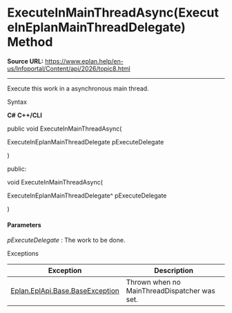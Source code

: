 # ExecuteInMainThreadAsync(ExecuteInEplanMainThreadDelegate) Method

**Source URL:** https://www.eplan.help/en-us/Infoportal/Content/api/2026/topic8.html

---

Execute this work in a asynchronous main thread.

Syntax

**C#**
**C++/CLI**


public void ExecuteInMainThreadAsync( 

   ExecuteInEplanMainThreadDelegate pExecuteDelegate

)

public:

void ExecuteInMainThreadAsync( 

   ExecuteInEplanMainThreadDelegate^ pExecuteDelegate

)


#### Parameters

*pExecuteDelegate*
:   The work to be done.

Exceptions

| Exception | Description |
| --- | --- |
| [Eplan.EplApi.Base.BaseException](Eplan.EplApi.Baseu~Eplan.EplApi.Base.BaseException.html) | Thrown when no MainThreadDispatcher was set. |
